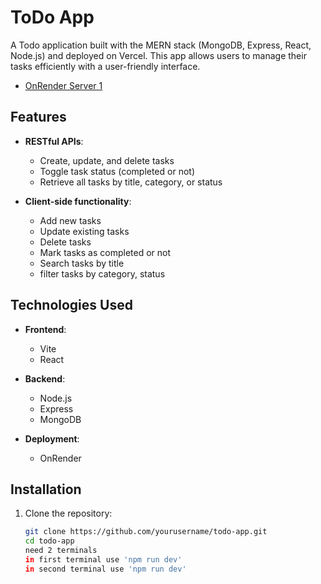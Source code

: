 # ToDo App

A Todo application built with the MERN stack (MongoDB, Express, React, Node.js) and deployed on Vercel. This app allows users to manage their tasks efficiently with a user-friendly interface.
- [OnRender Server 1](https://todo-app-r2fc.onrender.com)
## Features

- **RESTful APIs**:
  - Create, update, and delete tasks
  - Toggle task status (completed or not)
  - Retrieve all tasks by title, category, or status

- **Client-side functionality**:
  - Add new tasks
  - Update existing tasks
  - Delete tasks
  - Mark tasks as completed or not
  - Search tasks by title
  - filter tasks by category, status 

## Technologies Used

- **Frontend**: 
  - Vite
  - React

- **Backend**:
  - Node.js
  - Express
  - MongoDB

- **Deployment**:
  - OnRender

## Installation

1. Clone the repository:
   ```bash
   git clone https://github.com/yourusername/todo-app.git
   cd todo-app
   need 2 terminals
   in first terminal use 'npm run dev'
   in second terminal use 'npm run dev'
